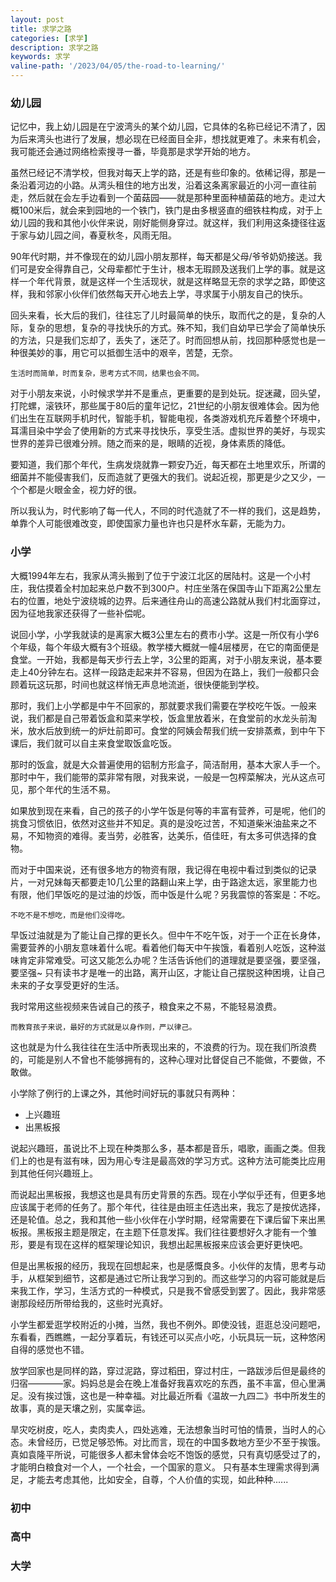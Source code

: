 ```yaml
---
layout: post
title: 求学之路
categories: [求学]
description: 求学之路
keywords: 求学
valine-path: '/2023/04/05/the-road-to-learning/'
---
```


### 幼儿园

记忆中，我上幼儿园是在宁波湾头的某个幼儿园，它具体的名称已经记不清了，因为后来湾头也进行了发展，想必现在已经面目全非，想找就更难了。未来有机会，我可能还会通过网络检索搜寻一番，毕竟那是求学开始的地方。

虽然已经记不清学校，但我对每天上学的路，还是有些印象的。依稀记得，那是一条沿着河边的小路。从湾头租住的地方出发，沿着这条离家最近的小河一直往前走，然后就在会左手边看到一个菌菇园——就是那种里面种植菌菇的地方。走过大概100米后，就会来到园地的一个铁门，铁门是由多根竖直的细铁柱构成，对于上幼儿园的我和其他小伙伴来说，刚好能侧身穿过。就这样，我们利用这条捷径往返于家与幼儿园之间，春夏秋冬，风雨无阻。

90年代时期，并不像现在的幼儿园小朋友那样，每天都是父母/爷爷奶奶接送。我们可是安全得靠自己，父母辈都忙于生计，根本无瑕顾及送我们上学的事。就是这样一个年代背景，就是这样一个生活现状，就是这样略显无奈的求学之路，即使这样，我和邻家小伙伴们依然每天开心地去上学，寻求属于小朋友自己的快乐。

回头来看，长大后的我们，往往忘了儿时最简单的快乐，取而代之的是，复杂的人际，复杂的思想，复杂的寻找快乐的方式。殊不知，我们自幼早已学会了简单快乐的方法，只是我们忘却了，丢失了，迷茫了。时而回想从前，找回那种感觉也是一种很美妙的事，用它可以抵御生活中的艰辛，苦楚，无奈。

```
生活时而简单，时而复杂，思考方式不同，结果也会不同。
```

对于小朋友来说，小时候求学并不是重点，更重要的是到处玩。捉迷藏，回头望，打陀螺，滚铁环，那些属于80后的童年记忆，21世纪的小朋友很难体会。因为他们出生在互联网手机时代，智能手机，智能电视，各类游戏机充斥着整个环境中，耳濡目染中学会了使用新的方式来寻找快乐，享受生活。虚拟世界的美好，与现实世界的差异已很难分辨。随之而来的是，眼睛的近视，身体素质的降低。

要知道，我们那个年代，生病发烧就靠一颗安乃近，每天都在土地里欢乐，所谓的细菌并不能侵害我们，反而造就了更强大的我们。说起近视，那更是少之又少，一个个都是火眼金金，视力好的很。

所以我认为，时代影响了每一代人，不同的时代造就了不一样的我们，这是趋势，单靠个人可能很难改变，即使国家力量也许也只是杯水车薪，无能为力。

### 小学

大概1994年左右，我家从湾头搬到了位于宁波江北区的居陆村。这是一个小村庄，我估摸着全村加起来总户数不到300户。村庄坐落在保国寺山下距离2公里左右的位置，地处宁波绕城的边界。后来通往舟山的高速公路就从我们村北面穿过，因为征地我家还获得了一些补偿呢。

说回小学，小学我就读的是离家大概3公里左右的费市小学。这是一所仅有小学6个年级，每个年级大概有3个班级。教学楼大概就一幢4层楼房，在它的南面便是食堂。一开始，我都是每天步行去上学，3公里的距离，对于小朋友来说，基本要走上40分钟左右。这样一段路走起来并不容易，但因为在路上，我们一般都只会顾着玩这玩那，时间也就这样悄无声息地流逝，很快便能到学校。

那时，我们上小学都是中午不回家的，那就要求我们需要在学校吃午饭。一般来说，我们都是自己带着饭盒和菜来学校，饭盒里放着米，在食堂前的水龙头前淘米，放水后放到统一的炉灶前即可。食堂的阿姨会帮我们统一安排蒸煮，到中午下课后，我们就可以自主来食堂取饭盒吃饭。

那时的饭盒，就是大众普遍使用的铝制方形盒子，简洁耐用，基本大家人手一个。那时中午，我们能带的菜非常有限，对我来说，一般是一包榨菜解决，光从这点可见，那个年代的生活不易。

如果放到现在来看，自己的孩子的小学午饭是何等的丰富有营养，可是呢，他们的挑食习惯依旧，依然对这些并不知足。真的是没吃过苦，不知道柴米油盐来之不易，不知物资的难得。麦当劳，必胜客，达美乐，佰佳旺，有太多可供选择的食物。

而对于中国来说，还有很多地方的物资有限，我记得在电视中看过到类似的记录片，一对兄妹每天都要走10几公里的路翻山来上学，由于路途太远，家里能力也有限，他们早饭吃的是过油的炒饭，而中饭是什么呢？另我震惊的答案是：不吃。

```
不吃不是不想吃，而是他们没得吃。
```

早饭过油就是为了能让自己撑的更长久。但中午不吃午饭，对于一个正在长身体，需要营养的小朋友意味着什么呢。看着他们每天中午挨饿，看着别人吃饭，这种滋味肯定非常难受。可这又能怎么办呢？生活告诉他们的道理就是要坚强，要坚强，要坚强~ 只有读书才是唯一的出路，离开山区，才能让自己摆脱这种困境，让自己未来的子女享受更好的生活。

我时常用这些视频来告诫自己的孩子，粮食来之不易，不能轻易浪费。

```
而教育孩子来说，最好的方式就是以身作则，严以律己。
```

这也就是为什么我往往在生活中所表现出来的，不浪费的行为。现在我们所浪费的，可能是别人不曾也不能够拥有的，这种心理对比督促自己不能做，不要做，不敢做。

小学除了例行的上课之外，其他时间好玩的事就只有两种：

- 上兴趣班
- 出黑板报

说起兴趣班，虽说比不上现在种类那么多，基本都是音乐，唱歌，画画之类。但我们上的也是有滋有味，因为用心专注是最高效的学习方式。这种方法可能类比应用到其他任何兴趣班上。

而说起出黑板报，我想这也是具有历史背景的东西。现在小学似乎还有，但更多地应该属于老师的任务了。那个年代，往往是由班主任选出来，我忘了是按优选择，还是轮值。总之，我和其他一些小伙伴在小学时期，经常需要在下课后留下来出黑板报。黑板报主题是限定，在主题下任意发挥。我们往往要想好久才能有一个雏形，要是有现在这样的框架理论知识，我想出起黑板报来应该会更好更快吧。

但是出黑板报的经历，我现在回想起来，也是感慨良多。小伙伴的友情，思考与动手，从框架到细节，这都是通过它所让我学习到的。而这些学习的内容可能就是后来我工作，学习，生活方式的一种模式，只是我不曾感受到罢了。因此，我非常感谢那段经历所带给我的，这些时光真好。

小学生都爱逛学校附近的小摊，当然，我也不例外。即使没钱，逛逛总没问题吧，东看看，西瞧瞧，一起分享着玩，有钱还可以买点小吃，小玩具玩一玩，这种悠闲自得的感觉也不错。

放学回家也是同样的路，穿过泥路，穿过稻田，穿过村庄，一路跋涉后但是最终的归宿————家。妈妈总是会在晚上准备好我喜欢吃的东西，虽不丰富，但心里满足。没有挨过饿，这也是一种幸福。对比最近所看《温故一九四二》书中所发生的故事，真的是天壤之别，实属幸运。

旱灾吃树皮，吃人，卖肉卖人，四处逃难，无法想象当时可怕的情景，当时人的心态。未曾经历，已觉足够恐怖。对比而言，现在的中国多数地方至少不至于挨饿。
真如袁隆平所说，可能很多人都未曾体会吃不饱饭的感觉，只有真切感受过了的，才能明白粮食对一个人，一个社会，一个国家的意义。
只有基本生理需求得到满足，才能去考虑其他，比如安全，自尊，个人价值的实现，如此种种......



### 初中

### 高中

### 大学